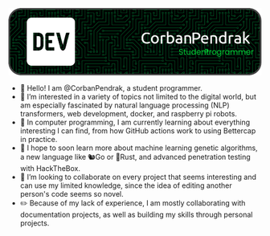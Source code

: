 ![Header](./github-header-image.png)

- 👋 Hello! I am @CorbanPendrak, a student programmer.
- 📖 I’m interested in a variety of topics not limited to the digital world, but am especially fascinated by natural language processing (NLP) transformers, web development, docker, and raspberry pi robots.  
- 🤔 In computer programming, I am currently learning about everything interesting I can find, from how GitHub actions work to using Bettercap in practice.
- 📝 I hope to soon learn more about machine learning genetic algorithms, a new language like 🐿️Go or 🦀Rust, and advanced penetration testing with HackTheBox.
- 🤝 I’m looking to collaborate on every project that seems interesting and can use my limited knowledge, since the idea of editing another person's code seems so novel.
- ✏️ Because of my lack of experience, I am mostly collaborating with documentation projects, as well as building my skills through personal projects.

